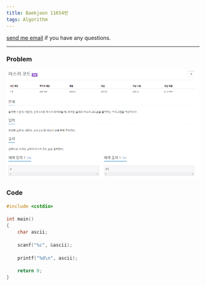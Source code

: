 ```yaml
---
title: Baekjoon 11654번
tags: Algorithm
---
```


[send me email](mailto:jewel7492@gmail.com) if you have any questions.

<!--more-->

---
### Problem  
   
![그림1](/assets/Baekjoon/11654/1.PNG)  

### Code  
```cpp
#include <cstdio>

int main()
{
    char ascii;

    scanf("%c", &ascii);

    printf("%d\n", ascii);

    return 0;
}
```